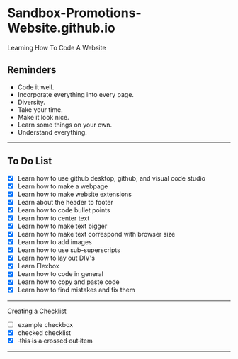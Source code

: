 # Sandbox-Promotions-Website.github.io
Learning How To Code A Website

## Reminders
- Code it well.
- Incorporate everything into every page.
- Diversity.
- Take your time.
- Make it look nice.
- Learn some things on your own.
- Understand everything. 
---
## To Do List
- [x] Learn how to use github desktop, github, and visual code studio
- [x] Learn how to make a webpage
- [x] Learn how to make website extensions
- [x] Learn about the header to footer
- [x] Learn how to code bullet points
- [x] Learn how to center text
- [x] Learn how to make text bigger
- [x] Learn how to make text correspond with browser size
- [x] Learn how to add images
- [x] Learn how to use sub-superscripts
- [X] Learn how to lay out DIV's
- [X] Learn Flexbox
- [X] Learn how to code in general
- [X] Learn how to copy and paste code
- [X] Learn how to find mistakes and fix them
--- 
Creating a Checklist
- [ ] example checkbox
- [x] checked checklist
- [x] <del> this is a crossed out item </del>
--- 
